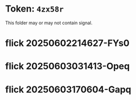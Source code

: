 # Token: `4zx58r`

This folder may or may not contain signal.
# flick 20250602214627-FYs0
# flick 20250603031413-Opeq
# flick 20250603170604-Gapq
